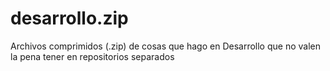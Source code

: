 # desarrollo.zip
Archivos comprimidos (.zip) de cosas que hago en Desarrollo que no valen la pena tener en repositorios separados

